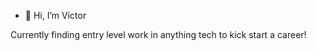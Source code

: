 - 👋 Hi, I’m Victor

Currently finding entry level work in anything tech to kick start a career!

<!---
VictorAlmeida4213/VictorAlmeida4213 is a ✨ special ✨ repository because its `README.md` (this file) appears on your GitHub profile.
You can click the Preview link to take a look at your changes.
--->
